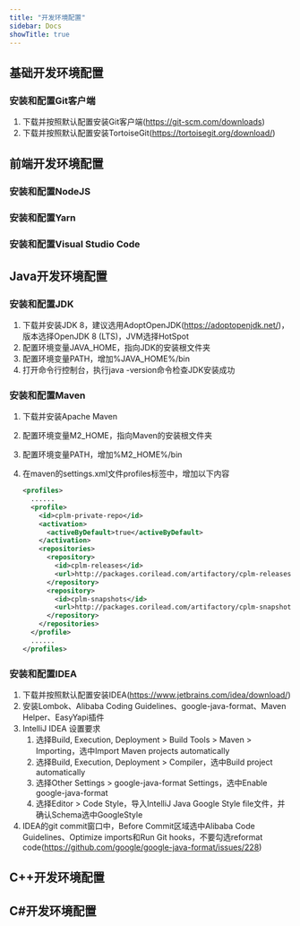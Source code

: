 ```yaml
---
title: "开发环境配置"
sidebar: Docs
showTitle: true
---
```

## 基础开发环境配置

### 安装和配置Git客户端

1. 下载并按照默认配置安装Git客户端(https://git-scm.com/downloads)
2. 下载并按照默认配置安装TortoiseGit(https://tortoisegit.org/download/)



## 前端开发环境配置

### 安装和配置NodeJS



### 安装和配置Yarn



### 安装和配置Visual Studio Code



## Java开发环境配置

### 安装和配置JDK

1. 下载并安装JDK 8，建议选用AdoptOpenJDK(https://adoptopenjdk.net/)，版本选择OpenJDK 8 (LTS)，JVM选择HotSpot
2. 配置环境变量JAVA_HOME，指向JDK的安装根文件夹
3. 配置环境变量PATH，增加%JAVA_HOME%/bin
4. 打开命令行控制台，执行java -version命令检查JDK安装成功

### 安装和配置Maven

1. 下载并安装Apache Maven

2. 配置环境变量M2_HOME，指向Maven的安装根文件夹

3. 配置环境变量PATH，增加%M2_HOME%/bin

4. 在maven的settings.xml文件profiles标签中，增加以下内容

   ```xml
   <profiles>
     ......
     <profile>
       <id>cplm-private-repo</id>
       <activation>
         <activeByDefault>true</activeByDefault>
       </activation>
       <repositories>
         <repository>
           <id>cplm-releases</id>
           <url>http://packages.corilead.com/artifactory/cplm-releases</url>
         </repository>
         <repository>
           <id>cplm-snapshots</id>
           <url>http://packages.corilead.com/artifactory/cplm-snapshots</url>
         </repository>
       </repositories>
     </profile>
     ......
   </profiles>
   ```

### 安装和配置IDEA

1. 下载并按照默认配置安装IDEA(https://www.jetbrains.com/idea/download/)
2. 安装Lombok、Alibaba Coding Guidelines、google-java-format、Maven Helper、EasyYapi插件
3. IntelliJ IDEA 设置要求
   1. 选择Build, Execution, Deployment > Build Tools > Maven > Importing，选中Import Maven projects automatically
   2. 选择Build, Execution, Deployment > Compiler，选中Build project automatically
   3. 选择Other Settings > google-java-format Settings，选中Enable google-java-format
   4. 选择Editor > Code Style，导入IntelliJ Java Google Style file文件，并确认Schema选中GoogleStyle
4.  IDEA的git commit窗口中，Before Commit区域选中Alibaba Code Guidelines、Optimize imports和Run Git hooks，不要勾选reformat code(https://github.com/google/google-java-format/issues/228)

## C++开发环境配置



## C#开发环境配置


